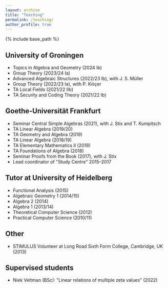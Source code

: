 ```yaml
---
layout: archive
title: "Teaching"
permalink: /teaching/
author_profile: true
---
```


{% include base_path %}

## University of Groningen

  * Topics in Algebra and Geometry (2024 Ib)
  * Group Theory (2023/24 Ia)
  * Advanced Algebraic Structures (2022/23 Ib), with J. S. Müller
  * Group Theory (2022/23 Ia), with P. Kılıçer
  * TA Local Fields (2021/22 IIb)
  * TA Security and Coding Theory (2021/22 Ib)

## Goethe-Universität Frankfurt

  * Seminar Central Simple Algebras (2021), with J. Stix and T. Kumpitsch
  * TA Linear Algebra (2019/20)
  * TA Geometry and Algebra (2019)
  * TA Linear Algebra (2018/19)
  * TA Elementary Mathematics II (2018)
  * TA Foundations of Algebra (2018)
  * Seminar Proofs from the Book (2017), with J. Stix
  * Lead coordinator of "Study Centre" 2015–2017

## Tutor at University of Heidelberg

  * Functional Analysis (2015)
  * Algebraic Geometry 1 (2014/15)
  * Algebra 2 (2014)
  * Algebra 1 (2013/14)
  * Theoretical Computer Science (2012)
  * Practical Computer Science (2010/11)

## Other

  * STIMULUS Volunteer at Long Road Sixth Form College, Cambridge, UK (2013)

## Supervised students

  * Niek Veltman (BSc): "Linear relations of multiple zeta values" (2022)
